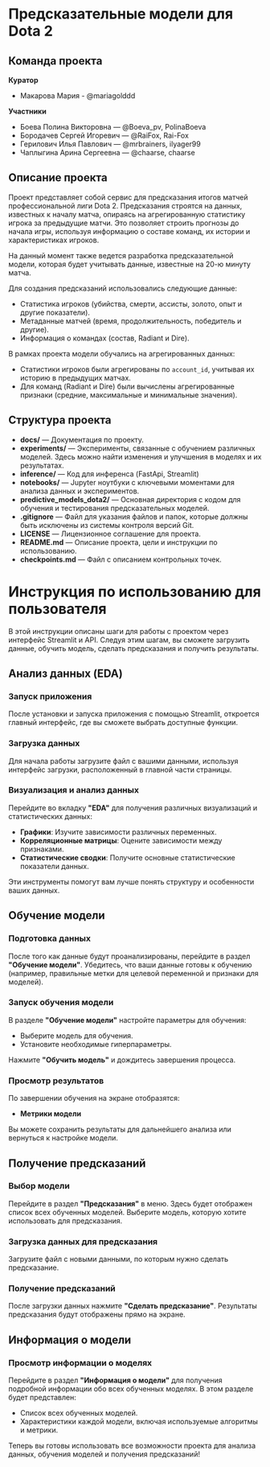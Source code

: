 # Предсказательные модели для Dota 2 
## Команда проекта
**Куратор**
* Макарова Мария - @mariagolddd

**Участники**
* Боева Полина Викторовна — @Boeva_pv, PolinaBoeva
* Бородачев Сергей Игоревич — @RaiFox, Rai-Fox
* Герилович Илья Павлович — @mrbrainers, ilyager99
* Чаплыгина Арина Сергеевна — @chaarse, chaarse

## Описание проекта
Проект представляет собой сервис для предсказания итогов матчей профессиональной лиги Dota 2. 
Предсказания строятся на данных, известных к началу матча, опираясь на агрегированную статистику игрока за предыдущие матчи. Это позволяет строить прогнозы до начала игры, используя информацию о составе команд, их истории и характеристиках игроков. 

На данный момент также ведется разработка предсказательной модели, которая будет учитывать данные, известные на 20-ю минуту матча. 

Для создания предсказаний использовались следующие данные:
- Статистика игроков (убийства, смерти, ассисты, золото, опыт и другие показатели).
- Метаданные матчей (время, продолжительность, победитель и другие).
- Информация о командах (состав, Radiant и Dire).

В рамках проекта модели обучались на агрегированных данных:
- Статистики игроков были агрегированы по `account_id`, учитывая их историю в предыдущих матчах.
- Для команд (Radiant и Dire) были вычислены агрегированные признаки (средние, максимальные и минимальные значения).

## Структура проекта

- **docs/** — Документация по проекту.
- **experiments/** — Эксперименты, связанные с обучением различных моделей. Здесь можно найти изменения и улучшения в моделях и их результатах. 
- **inference/** — Код для инференса (FastApi, Streamlit)
- **notebooks/** — Jupyter ноутбуки c ключевыми моментами для анализа данных и экспериментов. 
- **predictive_models_dota2/** — Основная директория с кодом для обучения и тестирования предсказательных моделей. 
- **.gitignore** — Файл для указания файлов и папок, которые должны быть исключены из системы контроля версий Git.
- **LICENSE** — Лицензионное соглашение для проекта.
- **README.md** — Описание проекта, цели и инструкции по использованию.
- **checkpoints.md** — Файл с описанием контрольных точек.

# Инструкция по использованию для пользователя

В этой инструкции описаны шаги для работы с проектом через интерфейс Streamlit и API. Следуя этим шагам, вы сможете загрузить данные, обучить модель, сделать предсказания и получить результаты.

## Анализ данных (EDA)

### Запуск приложения
После установки и запуска приложения с помощью Streamlit, откроется главный интерфейс, где вы сможете выбрать доступные функции.

### Загрузка данных
Для начала работы загрузите файл с вашими данными, используя интерфейс загрузки, расположенный в главной части страницы.

### Визуализация и анализ данных
Перейдите во вкладку **"EDA"** для получения различных визуализаций и статистических данных:

- **Графики**: Изучите зависимости различных переменных.
- **Корреляционные матрицы**: Оцените зависимости между признаками.
- **Статистические сводки**: Получите основные статистические показатели данных.

Эти инструменты помогут вам лучше понять структуру и особенности ваших данных.

## Обучение модели

### Подготовка данных
После того как данные будут проанализированы, перейдите в раздел **"Обучение модели"**. Убедитесь, что ваши данные готовы к обучению (например, правильные метки для целевой переменной и признаки для моделей).

### Запуск обучения модели
В разделе **"Обучение модели"** настройте параметры для обучения:

- Выберите модель для обучения.
- Установите необходимые гиперпараметры.
  
Нажмите **"Обучить модель"** и дождитесь завершения процесса.

### Просмотр результатов
По завершении обучения на экране отобразятся:

- **Метрики модели**

Вы можете сохранить результаты для дальнейшего анализа или вернуться к настройке модели.

## Получение предсказаний

### Выбор модели
Перейдите в раздел **"Предсказания"** в меню. Здесь будет отображен список всех обученных моделей. Выберите модель, которую хотите использовать для предсказания.

### Загрузка данных для предсказания
Загрузите файл с новыми данными, по которым нужно сделать предсказание.

### Получение предсказаний
После загрузки данных нажмите **"Сделать предсказание"**. Результаты предсказания будут отображены прямо на экране.

## Информация о модели

### Просмотр информации о моделях
Перейдите в раздел **"Информация о модели"** для получения подробной информации обо всех обученных моделях. В этом разделе будет представлен:

- Список всех обученных моделей.
- Характеристики каждой модели, включая используемые алгоритмы и метрики.

Теперь вы готовы использовать все возможности проекта для анализа данных, обучения моделей и получения предсказаний!

